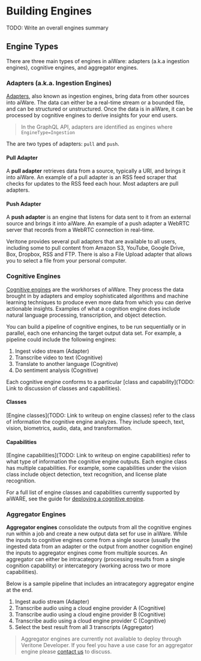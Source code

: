 # Building Engines

TODO: Write an overall engines summary
<!--TODO: Specify only LINUX docker containers supported-->
<!--TODO: Add other legacy pages in with deprecated flag and no place in the TOC-->

## Engine Types
There are three main types of engines in aiWare: adapters (a.k.a ingestion engines), cognitive engines, and aggregator engines.

### Adapters (a.k.a. Ingestion Engines)
[Adapters](/adapters/), also known as ingestion engines, bring data from other sources into aiWare.
The data can either be a real-time stream or a bounded file, and can be structured or unstructured.
Once the data is in aiWare, it can be processed by cognitive engines to derive insights for your end users.

> In the GraphQL API, adapters are identified as engines where `EngineType=Ingestion`

The are two types of adapters: `pull` and `push`.

#### Pull Adapter
A **pull adapter** retrieves data from a source, typically a URI, and brings it into aiWare.
An example of a pull adapter is an RSS feed scraper that checks for updates to the RSS feed each hour.
Most adapters are pull adapters.

#### Push Adapter
A **push adapter** is an engine that listens for data sent to it from an external source and brings it into aiWare.
An example of a push adapter a WebRTC server that records from a WebRTC connection in real-time.

Veritone provides several pull adapters that are available to all users, including some to pull content from Amazon S3, YouTube, Google Drive, Box, Dropbox, RSS and FTP.
There is also a File Upload adapter that allows you to select a file from your personal computer.  

### Cognitive Engines
[Cognitive engines](/engines/cognitive/) are the workhorses of aiWare.
They process the data brought in by adapters and employ sophisticated algorithms and machine learning techniques to produce even more data from which you can derive actionable insights.
Examples of what a cognition engine does include natural language processing, transcription, and object detection.

You can build a pipeline of cognitive engines, to be run sequentially or in parallel, each one enhancing the target output data set.  For example, a pipeline could include the following engines:
1. Ingest video stream (Adapter)
2. Transcribe video to text (Cognitive)
3. Translate to another language (Cognitive)
4. Do sentiment analysis (Cognitive)

Each cognitive engine conforms to a particular [class and capability](TODO: Link to discussion of classes and capabilities).

#### Classes
[Engine classes](TODO: Link to writeup on engine classes) refer to the class of information the cognitive engine analyzes.
They include speech, text, vision, biometrics, audio, data, and transformation.

#### Capabilities
[Engine capabilities](TODO: Link to writeup on engine capabilities) refer to what type of information the cognitive engine outputs.
Each engine class has multiple capabilities.
For example, some capabilities under the vision class include object detection, text recognition, and license plate recognition. 

For a full list of engine classes and capabilities currently supported by aiWARE, see the guide for [deploying a cognitive engine](/engines/cognitive/).

### Aggregator Engines
**Aggregator engines** consolidate the outputs from all the cognitive engines run within a job and create a new output data set for use in aiWare.
While the inputs to cognitive engines come from a single source (usually the ingested data from an adapter or the output from another cognition engine) the inputs to aggregator engines come from multiple sources.
An aggregator can either be intracategory (processing results from a single cognition capability) or intercategory (working across two or more capabilities).

Below is a sample pipeline that includes an intracategory aggregator engine at the end.

1. Ingest audio stream (Adapter)
2. Transcribe audio using a cloud engine provider A (Cognitive)
3. Transcribe audio using a cloud engine provider B (Cognitive)
4. Transcribe audio using a cloud engine provider C (Cognitive)
5. Select the best result from all 3 transcripts (Aggregator)

> Aggregator engines are currently not available to deploy through Veritone Developer.
If you feel you have a use case for an aggregator engine please [contact us](mailto:ecosystem@veritone.com) to discuss.

<!--TODO: Visual Guide to onboarding UI workflow-->
<!--A visual walkthrough of the onboarding process up to approval, use the existing UI until the new mocs are ready-->

